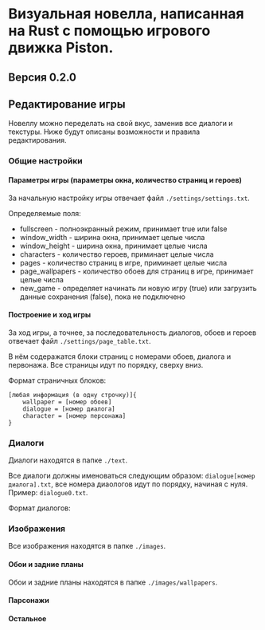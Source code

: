 # Визуальная новелла, написанная на Rust с помощью игрового движка Piston.
## Версия 0.2.0

## Редактирование игры

Новеллу можно переделать на свой вкус, заменив все диалоги и текстуры. Ниже будут описаны возможности и правила редактирования.

### Общие настройки

#### Параметры игры (параметры окна, количество страниц и героев)

За начальную настройку игры отвечает файл `./settings/settings.txt`.

Определяемые поля:
 - fullscreen - полноэкранный режим, принимает true или false
 - window_width - ширина окна, принимает целые числа
 - window_height - ширина окна, принимает целые числа
 - characters - количество героев, приминает целые числа
 - pages - количество страниц в игре, приминает целые числа
 - page_wallpapers - количество обоев для страниц в игре, принимает целые числа
 - new_game - определяет начинать ли новую игру (true) или загрузить данные сохранения (false), пока не подключено



#### Построение и ход игры

За ход игры, а точнее, за последовательность диалогов, обоев и героев отвечает файл `./settings/page_table.txt`.

В нём содеражатся блоки страниц с номерами обоев, диалога и первонажа. Все страницы идут по порядку, сверху вниз.

Формат страничных блоков:

```
[любая информация (в одну строчку)]{
    wallpaper = [номер обоев]
    dialogue = [номер диалога]
    character = [номер персонажа]
}
```


### Диалоги

Диалоги находятся в папке `./text`.

Все диалоги должны именоваться следующим образом: `dialogue[номер диалога].txt`, все номера диаологов идут по порядку, начиная с нуля. Пример: `dialogue0.txt`.

Формат диалогов:

### Изображения

Все изображения находятся в папке `./images`.

#### Обои и задние планы

Обои и задние планы находятся в папке `./images/wallpapers`.

#### Парсонажи

#### Остальное
